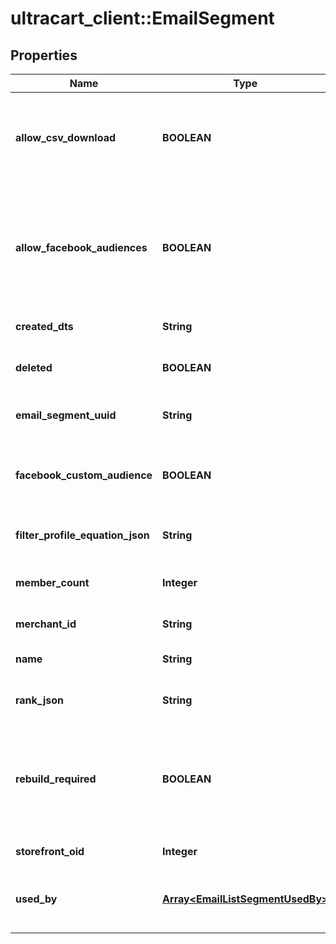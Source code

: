 # ultracart_client::EmailSegment

## Properties
Name | Type | Description | Notes
------------ | ------------- | ------------- | -------------
**allow_csv_download** | **BOOLEAN** | True if the current user has the rights to download this segment. | [optional] 
**allow_facebook_audiences** | **BOOLEAN** | True if this StoreFront has the Facebook Analytics app connected and supports them | [optional] 
**created_dts** | **String** | Created date | [optional] 
**deleted** | **BOOLEAN** | True if this campaign was deleted | [optional] 
**email_segment_uuid** | **String** | Email segment UUID | [optional] 
**facebook_custom_audience** | **BOOLEAN** | True if you want to sync to a facebook custom audience | [optional] 
**filter_profile_equation_json** | **String** | File profile equation json | [optional] 
**member_count** | **Integer** | Count of members in this segment | [optional] 
**merchant_id** | **String** | Merchant ID | [optional] 
**name** | **String** | Name of email segment | [optional] 
**rank_json** | **String** | Rank settings json | [optional] 
**rebuild_required** | **BOOLEAN** | True if a rebuild is required because some part of the segment has changed | [optional] 
**storefront_oid** | **Integer** | Storefront oid | [optional] 
**used_by** | [**Array&lt;EmailListSegmentUsedBy&gt;**](EmailListSegmentUsedBy.md) | Details on the flows or campaigns that use this list. | [optional] 


